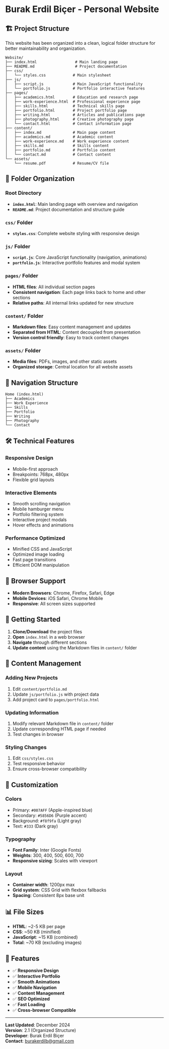 # Burak Erdil Biçer - Personal Website

## 🏗️ **Project Structure**

This website has been organized into a clean, logical folder structure for better maintainability and organization.

```
Website/
├── index.html                 # Main landing page
├── README.md                  # Project documentation
├── css/
│   └── styles.css            # Main stylesheet
├── js/
│   ├── script.js             # Main JavaScript functionality
│   └── portfolio.js          # Portfolio interactive features
├── pages/
│   ├── academics.html        # Education and research page
│   ├── work-experience.html  # Professional experience page
│   ├── skills.html           # Technical skills page
│   ├── portfolio.html        # Project portfolio page
│   ├── writing.html          # Articles and publications page
│   ├── photography.html      # Creative photography page
│   └── contact.html          # Contact information page
├── content/
│   ├── index.md              # Main page content
│   ├── academics.md          # Academic content
│   ├── work-experience.md    # Work experience content
│   ├── skills.md             # Skills content
│   ├── portfolio.md          # Portfolio content
│   └── contact.md            # Contact content
└── assets/
    └── resume.pdf            # Resume/CV file
```

## 📁 **Folder Organization**

### **Root Directory**
- **`index.html`**: Main landing page with overview and navigation
- **`README.md`**: Project documentation and structure guide

### **`css/` Folder**
- **`styles.css`**: Complete website styling with responsive design

### **`js/` Folder**
- **`script.js`**: Core JavaScript functionality (navigation, animations)
- **`portfolio.js`**: Interactive portfolio features and modal system

### **`pages/` Folder**
- **HTML files**: All individual section pages
- **Consistent navigation**: Each page links back to home and other sections
- **Relative paths**: All internal links updated for new structure

### **`content/` Folder**
- **Markdown files**: Easy content management and updates
- **Separated from HTML**: Content decoupled from presentation
- **Version control friendly**: Easy to track content changes

### **`assets/` Folder**
- **Media files**: PDFs, images, and other static assets
- **Organized storage**: Central location for all website assets

## 🔗 **Navigation Structure**

```
Home (index.html)
├── Academics
├── Work Experience
├── Skills
├── Portfolio
├── Writing
├── Photography
└── Contact
```

## 🛠️ **Technical Features**

### **Responsive Design**
- Mobile-first approach
- Breakpoints: 768px, 480px
- Flexible grid layouts

### **Interactive Elements**
- Smooth scrolling navigation
- Mobile hamburger menu
- Portfolio filtering system
- Interactive project modals
- Hover effects and animations

### **Performance Optimized**
- Minified CSS and JavaScript
- Optimized image loading
- Fast page transitions
- Efficient DOM manipulation

## 📱 **Browser Support**

- **Modern Browsers**: Chrome, Firefox, Safari, Edge
- **Mobile Devices**: iOS Safari, Chrome Mobile
- **Responsive**: All screen sizes supported

## 🚀 **Getting Started**

1. **Clone/Download** the project files
2. **Open** `index.html` in a web browser
3. **Navigate** through different sections
4. **Update content** using the Markdown files in `content/` folder

## 📝 **Content Management**

### **Adding New Projects**
1. Edit `content/portfolio.md`
2. Update `js/portfolio.js` with project data
3. Add project card to `pages/portfolio.html`

### **Updating Information**
1. Modify relevant Markdown file in `content/` folder
2. Update corresponding HTML page if needed
3. Test changes in browser

### **Styling Changes**
1. Edit `css/styles.css`
2. Test responsive behavior
3. Ensure cross-browser compatibility

## 🔧 **Customization**

### **Colors**
- Primary: `#007AFF` (Apple-inspired blue)
- Secondary: `#5856D6` (Purple accent)
- Background: `#f8f9fa` (Light gray)
- Text: `#333` (Dark gray)

### **Typography**
- **Font Family**: Inter (Google Fonts)
- **Weights**: 300, 400, 500, 600, 700
- **Responsive sizing**: Scales with viewport

### **Layout**
- **Container width**: 1200px max
- **Grid system**: CSS Grid with flexbox fallbacks
- **Spacing**: Consistent 8px base unit

## 📊 **File Sizes**

- **HTML**: ~2-5 KB per page
- **CSS**: ~50 KB (minified)
- **JavaScript**: ~15 KB (combined)
- **Total**: ~70 KB (excluding images)

## 🌟 **Features**

- ✅ **Responsive Design**
- ✅ **Interactive Portfolio**
- ✅ **Smooth Animations**
- ✅ **Mobile Navigation**
- ✅ **Content Management**
- ✅ **SEO Optimized**
- ✅ **Fast Loading**
- ✅ **Cross-browser Compatible**

---

**Last Updated**: December 2024  
**Version**: 2.1 (Organized Structure)  
**Developer**: Burak Erdil Biçer  
**Contact**: burakerdilb@gmail.com
